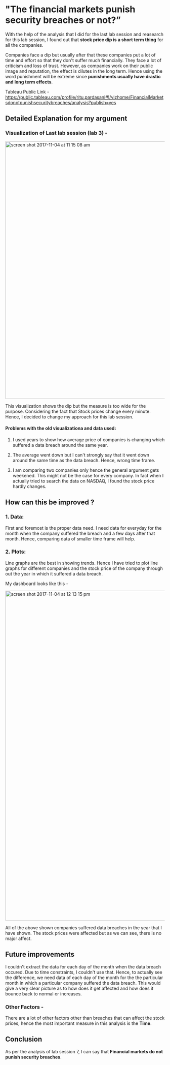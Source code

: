 # "The financial markets punish security breaches or not?”

With the help of the analysis that I did for the last lab session and reasearch for this lab session, I found out that **stock price dip is a short term thing** for all the companies. 

Companies face a dip but usually after that these companies put a lot of time and effort so that they don't suffer much financially. They face a lot of criticism and loss of trust. However, as companies work on their public image and reputation, the effect is dilutes in the long term. Hence using the word punishment will be extreme since **punishments usually have drastic and long term effects**. 

Tableau Public Link - https://public.tableau.com/profile/ritu.pardasani#!/vizhome/FinancialMarketsdonotpunishsecuritybreaches/analysis?publish=yes

## Detailed Explanation for my argument

### Visualization of Last lab session (lab 3) -

<img width="810" alt="screen shot 2017-11-04 at 11 15 08 am" src="https://user-images.githubusercontent.com/32205588/32408215-8c2956b6-c151-11e7-934f-9a2fb2301634.png">

This visualization shows the dip but the measure is too wide for the purpose. Considering the fact that Stock prices change every minute. Hence, I decided to change my approach for this lab session. 

#### Problems with the old visualizationa and data used:

1. I used years to show how average price of companies is changing which suffered a data breach around the same year. 

2. The average went down but I can't strongly say that it went down around the same time as the data breach. Hence, wrong time frame. 

3. I am comparing two companies only hence the general argument gets weekened. This might not be the case for every company. In fact when I actually tried to search the data on NASDAQ, I found the stock price hardly changes. 

## How can this be improved ?

### 1. Data:
First and foremost is the proper data need. I need  data for everyday for the month when the company suffered the breach and a few days after that month. Hence, comparing data of smaller time frame will help. 

### 2. Plots:
Line graphs are the best in showing trends. Hence I have tried to plot line graphs for different companies and the stock price of the company through out the year in which it suffered a data breach.

My dashboard looks like this -

<img width="1038" alt="screen shot 2017-11-04 at 12 13 15 pm" src="https://user-images.githubusercontent.com/32205588/32408679-a22d7070-c159-11e7-8d28-ac2695f6b60b.png">

All of the above shown companies suffered data breaches in the year that I have shown. The stock prices were affected but as we can see, there is no major affect. 

## Future improvements

I couldn't extract the data for each day of the month when the data breach occured. Due to time constraints, I couldn't use that. Hence, to actually see the difference, we need data of each day of the month for the the particular month in which a particular company suffered the data breach. This would give a very clear picture as to how does it get affected and how does it bounce back to normal or increases. 

### Other Factors -
There are a lot of other factors other than breaches that can affect the stock prices, hence the most important measure in this analysis is the **Time**. 

## Conclusion 

As per the analysis of lab session 7, I can say that **Financial markets do not punish security breaches**. 

